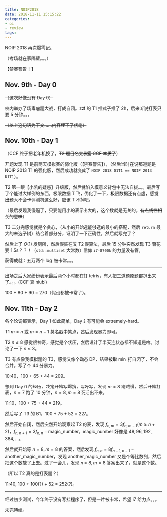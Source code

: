 ```yaml
---
title: NOIP2018
date: 2018-11-11 15:15:22
categories:
- oi
- review
tags:
---
```


NOIP 2018 再次爆零记。

（考场就在家隔壁。。。）

【禁赛警告！】

<!--- more --->

## Nov. 9th - Day 0

~~（这次好像没有 Day 0）~~

校内举办了场毒瘤题大战，打成自闭。zzf 的 T1 推式子推了 2h，后来听说打表只要 5 分钟。。。

~~（以上这句话为下文……内容埋下了伏笔）~~

## Nov. 10th - Day 1

（CCF 终于把老年机换了，~~T2 题目名太暴露 CCF 本质了~~）

开题发现 T1 是前两天模拟赛的弱化版（【禁赛警告】），（然后当时在说那道题是 NOIP 2013 T1 的强化版，然后成功就变成了 `NOIP 2018 D1T1 == NOIP 2013 D1T1`）。

T2 第一眼【小凯的疑惑】升级版，然后就陷入模意义背包中无法自拔。。。最后写了个能过大样例的东西，极限数据 T 飞，优化了一下，极限数据还有点虚，感觉~~出题人不会卡~~评测机这么好，应该 T 不掉吧。

（最后发现我傻逼了，只要能用小的表示出大的，这个数就是无关的。~~有点线性相关的意味~~）

T3 二分完感觉就是个贪心，（从小的开始选能够选的最小的搭配，然后 `return` 最大的未选子树）结合着部分分，证明了一下正确性，然后就写完了？

然后上了 $O(1)$ 发厕所，然后假装在叉 T2 假算法，最后 15 分钟突然发现 T3 菊花要 1.5s？？！（`std::multiset` 大常数）信仰 `i7-8700k` 的力量没有管。

获得成就：五万两个 $\log$ 被卡常。。。

---

出场之后大家纷纷表示最后两个小时都在打 tetris，有人把三道题原题都扒出来了。。。(CCF 真 niubi)

100 + 80 + 90 = 270（假设都被卡常了）。

## Nov. 11th - Day 2

各个论调都表示，Day 1 如此简单，Day 2 有可能会 extremely-hard。

T1 $m = n$ 或 $m = n - 1$ 莫名戳中笑点，然后发现暴力即可。

T2 $n \le 8$ 感觉很神奇，感觉是个状压，然后设计了半天连状态都不知道是啥。讨论了一下 $n \le 3$。

T3 有点像我模拟题的 T3，感觉又像个动态 DP，结果被取 $\min$ 打自闭了，不会合并。写了个 44 分暴力。

10:40，100 + 65 + 44 = 209。

想到 Day 0 的经历，决定开始写爆搜，写呀写，发现 $m = 8$ 跑贼慢，然后开始打表，$n = 7$ 跑了 10 分钟，$n = 8, m = 8$ 死活出不来。

11:10，100 + 75 + 44 = 219。

然后写了 T3 的 B1，100 + 75 + 52 = 227。

然后开始自闭，然后突然开始观察起 T2 的表，发现 $f_{n, m} = 3 f_{n, m - 1} (m \ge n + 2)$，$f_{n, n + 1} = 3 f_{n, n} - \text{magic_number}$，$\text{magic_number}$ 好像是 $48, 96, 192, 384, \ldots$。

然后就开始等 $n = 8, m = 8$ 的答案，然后发现 $f_{n, n} = 8 f_{n - 1, n - 1} - \text{another_magic_number}$，发现 $\text{another_magic_number}$ 又是个等比数列，然后把这个数敲了上去。过了一会儿，发现 $n = 8, m = 8$ 答案出来了，就是这个数。

（所以 T2 真的是打表题？）

11:40, 100 + 100(?) + 52 = 252(?)。

---

经过初步测试，今年终于没有写挂程序了，但是一片被卡常，希望 i7 给力点。。。

未完待续。
